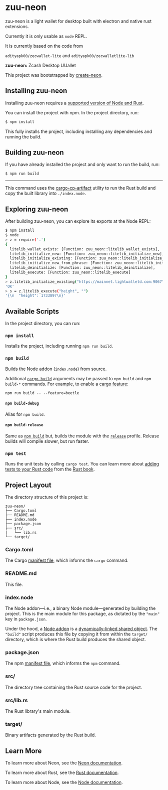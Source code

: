 # zuu-neon

zuu-neon is a light wallet for desktop built with electron and
native rust extensions.

Currently it is only usable as `node` REPL.

It is currently based on the code from

`adityapk00/zecwallet-lite` and `adityapk00/zecwalletlite-lib`


**zuu-neon:** Zcash Desktop UUallet

This project was bootstrapped by
[create-neon](https://www.npmjs.com/package/create-neon).

## Installing zuu-neon

Installing zuu-neon requires a
[supported version of Node and Rust](https://github.com/neon-bindings/neon#platform-support).

You can install the project with npm. In the project directory, run:

```sh
$ npm install
```

This fully installs the project,
including installing any dependencies and running the build.

## Building zuu-neon

If you have already installed the project and only want to run the build, run:

```sh
$ npm run build
```





---


This command uses the
[cargo-cp-artifact](https://github.com/neon-bindings/cargo-cp-artifact)
utility to run the Rust build and copy the built library into `./index.node`.

## Exploring zuu-neon

After building zuu-neon, you can explore its exports at the Node REPL:

```sh
$ npm install
$ node
> z = require('.')
{
  litelib_wallet_exists: [Function: zuu_neon::litelib_wallet_exists],
  litelib_initialize_new: [Function: zuu_neon::litelib_initialize_new],
  litelib_initialize_existing: [Function: zuu_neon::litelib_initialize_existing],
  litelib_initialize_new_from_phrase: [Function: zuu_neon::litelib_initialize_new_from_phrase],
  litelib_deinitialize: [Function: zuu_neon::litelib_deinitialize],
  litelib_execute: [Function: zuu_neon::litelib_execute]
}
> z.litelib_initialize_existing("https://mainnet.lightwalletd.com:9067")
'OK'
> s = z.litelib_execute("height", "")
'{\n  "height": 1733897\n}'
```

## Available Scripts

In the project directory, you can run:

### `npm install`

Installs the project, including running `npm run build`.

### `npm build`

Builds the Node addon (`index.node`) from source.

Additional [`cargo build`](https://doc.rust-lang.org/cargo/commands/cargo-build.html) arguments may be passed to `npm build` and `npm build-*` commands. For example, to enable a [cargo feature](https://doc.rust-lang.org/cargo/reference/features.html):

```
npm run build -- --feature=beetle
```

#### `npm build-debug`

Alias for `npm build`.

#### `npm build-release`

Same as [`npm build`](#npm-build) but, builds the module with the [`release`](https://doc.rust-lang.org/cargo/reference/profiles.html#release) profile. Release builds will compile slower, but run faster.

### `npm test`

Runs the unit tests by calling `cargo test`. You can learn more about [adding tests to your Rust code](https://doc.rust-lang.org/book/ch11-01-writing-tests.html) from the [Rust book](https://doc.rust-lang.org/book/).

## Project Layout

The directory structure of this project is:

```
zuu-neon/
├── Cargo.toml
├── README.md
├── index.node
├── package.json
├── src/
|   └── lib.rs
└── target/
```

### Cargo.toml

The Cargo [manifest file](https://doc.rust-lang.org/cargo/reference/manifest.html), which informs the `cargo` command.

### README.md

This file.

### index.node

The Node addon—i.e., a binary Node module—generated by building the project. This is the main module for this package, as dictated by the `"main"` key in `package.json`.

Under the hood, a [Node addon](https://nodejs.org/api/addons.html) is a [dynamically-linked shared object](https://en.wikipedia.org/wiki/Library_(computing)#Shared_libraries). The `"build"` script produces this file by copying it from within the `target/` directory, which is where the Rust build produces the shared object.

### package.json

The npm [manifest file](https://docs.npmjs.com/cli/v7/configuring-npm/package-json), which informs the `npm` command.

### src/

The directory tree containing the Rust source code for the project.

### src/lib.rs

The Rust library's main module.

### target/

Binary artifacts generated by the Rust build.

## Learn More

To learn more about Neon, see the [Neon documentation](https://neon-bindings.com).

To learn more about Rust, see the [Rust documentation](https://www.rust-lang.org).

To learn more about Node, see the [Node documentation](https://nodejs.org).
